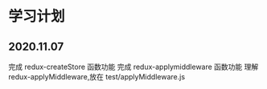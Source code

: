 # 学习计划

## 2020.11.07

完成 redux-createStore 函数功能
完成 redux-applymiddleware 函数功能
理解 redux-applyMiddleware,放在 test/applyMiddleware.js
